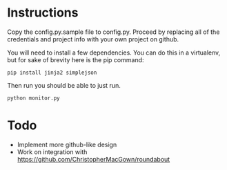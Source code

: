 # Instructions
  Copy the config.py.sample file to config.py. Proceed by replacing all of the
  credentials and project info with your own project on github.
  
  You will need to install a few dependencies. You can do this in a virtualenv,
  but for sake of brevity here is the pip command:
  
    pip install jinja2 simplejson
    
  Then run you should be able to just run.

    python monitor.py

# Todo
  - Implement more github-like design
  - Work on integration with https://github.com/ChristopherMacGown/roundabout